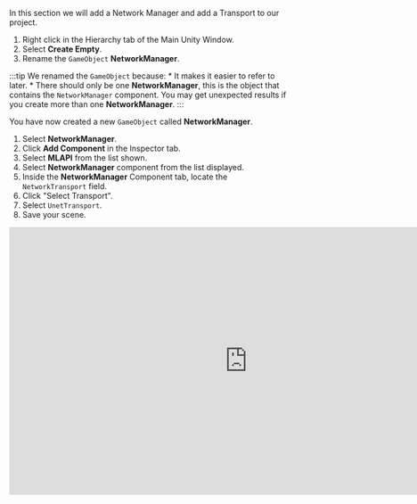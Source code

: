 In this section we will add a Network Manager and add a Transport to our project.

1. Right click in the Hierarchy tab of the Main Unity Window.
1. Select **Create Empty**.
1. Rename the `GameObject` **NetworkManager**.
   
  :::tip
  We renamed the `GameObject` because:
    * It makes it  easier to refer to later.
    * There should only be one **NetworkManager**, this is the object that contains the  `NetworkManager` component. You may get unexpected results if you create more than one **NetworkManager**.
  :::

  You have now created a new `GameObject` called **NetworkManager**.

1. Select **NetworkManager**.
1. Click **Add Component** in the Inspector tab.
1. Select **MLAPI** from the list shown.
1. Select **NetworkManager** component from the list displayed.
1. Inside the **NetworkManager** Component tab, locate the  `NetworkTransport` field. 
1. Click "Select Transport".
1. Select `UnetTransport`.
1. Save your scene.


<iframe src="https://www.youtube.com/embed/ZYEUWzsXEoY?playlist=ZYEUWzsXEoY&loop=1&&autoplay=0&controls=1&showinfo=0&mute=1"   width="854px"
        height="480px" className="video-container" frameborder="0" position="relative" allow="accelerometer; autoplay; loop; playlist; clipboard-write; encrypted-media; gyroscope; picture-in-picture"  allowfullscreen=""></iframe>

